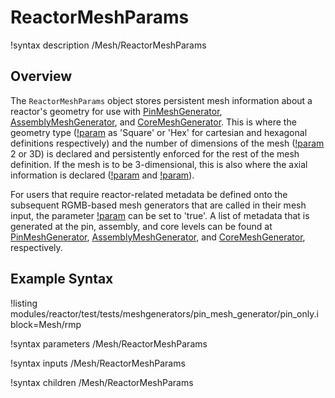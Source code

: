 # ReactorMeshParams

!syntax description /Mesh/ReactorMeshParams

## Overview

The `ReactorMeshParams` object stores persistent mesh information about a reactor's geometry for use with [PinMeshGenerator](/PinMeshGenerator.md), [AssemblyMeshGenerator](/AssemblyMeshGenerator.md), and [CoreMeshGenerator](/CoreMeshGenerator.md). This is where the geometry type ([!param](/Mesh/ReactorMeshParams/geom) as 'Square' or 'Hex' for cartesian and hexagonal definitions respectively) and the number of dimensions of the mesh ([!param](/Mesh/ReactorMeshParams/dim) 2 or 3D) is declared and persistently enforced for the rest of the mesh definition. If the mesh is to be 3-dimensional, this is also where the axial information is declared ([!param](/Mesh/ReactorMeshParams/axial_regions) and [!param](/Mesh/ReactorMeshParams/axial_mesh_intervals)).

For users that require reactor-related metadata be defined onto the subsequent RGMB-based mesh generators that are called in their mesh input, the parameter [!param](/Mesh/ReactorMeshParams/generate_rgmb_metadata) can be set to 'true'. A list of metadata that is generated at the pin, assembly, and core levels can be found at [PinMeshGenerator](/PinMeshGenerator.md), [AssemblyMeshGenerator](/AssemblyMeshGenerator.md), and [CoreMeshGenerator](/CoreMeshGenerator.md), respectively.

## Example Syntax

!listing modules/reactor/test/tests/meshgenerators/pin_mesh_generator/pin_only.i block=Mesh/rmp

!syntax parameters /Mesh/ReactorMeshParams

!syntax inputs /Mesh/ReactorMeshParams

!syntax children /Mesh/ReactorMeshParams
